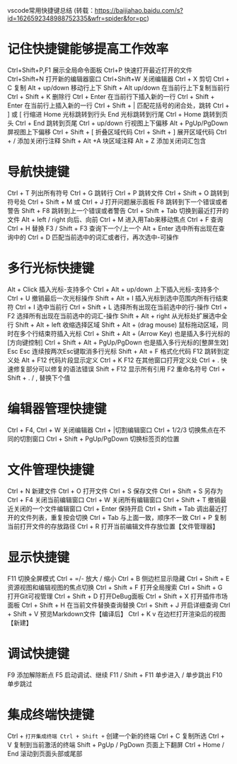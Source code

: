 vscode常用快捷键总结
(转载：https://baijiahao.baidu.com/s?id=1626592348988752335&wfr=spider&for=pc)

# 记住快捷键能够提高工作效率
Ctrl+Shift+P,F1 展示全局命令面板
Ctrl+P 快速打开最近打开的文件
Ctrl+Shift+N 打开新的编辑器窗口
Ctrl+Shift+W 关闭编辑器
Ctrl + X 剪切
Ctrl + C 复制
Alt + up/down 移动行上下
Shift + Alt up/down 在当前行上下复制当前行
Ctrl + Shift + K 删除行
Ctrl + Enter 在当前行下插入新的一行
Ctrl + Shift + Enter 在当前行上插入新的一行
Ctrl + Shift + | 匹配花括号的闭合处，跳转
Ctrl + ] 或 [ 行缩进
Home 光标跳转到行头
End 光标跳转到行尾
Ctrl + Home 跳转到页头
Ctrl + End 跳转到页尾
Ctrl + up/down 行视图上下偏移
Alt + PgUp/PgDown 屏视图上下偏移
Ctrl + Shift + [ 折叠区域代码
Ctrl + Shift + ] 展开区域代码
Ctrl + / 添加关闭行注释
Shift + Alt +A 块区域注释
Alt + Z 添加关闭词汇包含

# 导航快捷键
Ctrl + T 列出所有符号
Ctrl + G 跳转行
Ctrl + P 跳转文件
Ctrl + Shift + O 跳转到符号处
Ctrl + Shift + M 或 Ctrl + J 打开问题展示面板
F8 跳转到下一个错误或者警告
Shift + F8 跳转到上一个错误或者警告
Ctrl + Shift + Tab 切换到最近打开的文件
Alt + left / right 向后、向前
Ctrl + M 进入用Tab来移动焦点
Ctrl + F 查询
Ctrl + H 替换
F3 / Shift + F3 查询下一个/上一个
Alt + Enter 选中所有出现在查询中的
Ctrl + D 匹配当前选中的词汇或者行，再次选中-可操作

# 多行光标快捷键
Alt + Click 插入光标-支持多个
Ctrl + Alt + up/down 上下插入光标-支持多个
Ctrl + U 撤销最后一次光标操作
Shift + Alt + I 插入光标到选中范围内所有行结束符
Ctrl + I 选中当前行
Ctrl + Shift + L 选择所有出现在当前选中的行-操作
Ctrl + F2 选择所有出现在当前选中的词汇-操作
Shift + Alt + right 从光标处扩展选中全行
Shift + Alt + left 收缩选择区域
Shift + Alt + (drag mouse) 鼠标拖动区域，同时在多个行结束符插入光标
Ctrl + Shift + Alt + (Arrow Key) 也是插入多行光标的[方向键控制]
Ctrl + Shift + Alt + PgUp/PgDown 也是插入多行光标的[整屏生效]
Esc Esc 连续按两次Esc键取消多行光标
Shift + Alt + F 格式化代码
F12 跳转到定义处
Alt + F12 代码片段显示定义
Ctrl + K F12 在其他窗口打开定义处
Ctrl + . 快速修复部分可以修复的语法错误
Shift + F12 显示所有引用
F2 重命名符号
Ctrl + Shift + . / , 替换下个值

# 编辑器管理快捷键
Ctrl + F4, Ctrl + W 关闭编辑器
Ctrl + |切割编辑窗口
Ctrl + 1/2/3 切换焦点在不同的切割窗口
Ctrl + Shift + PgUp/PgDown 切换标签页的位置

# 文件管理快捷键
Ctrl + N 新建文件
Ctrl + O 打开文件
Ctrl + S 保存文件
Ctrl + Shift + S 另存为
Ctrl + F4 关闭当前编辑窗口
Ctrl + W 关闭所有编辑窗口
Ctrl + Shift + T 撤销最近关闭的一个文件编辑窗口
Ctrl + Enter 保持开启
Ctrl + Shift + Tab 调出最近打开的文件列表，重复按会切换
Ctrl + Tab 与上面一致，顺序不一致
Ctrl + P 复制当前打开文件的存放路径
Ctrl + R 打开当前编辑文件存放位置【文件管理器】

# 显示快捷键
F11 切换全屏模式
Ctrl + =/- 放大 / 缩小
Ctrl + B 侧边栏显示隐藏
Ctrl + Shift + E 资源视图和编辑视图的焦点切换
Ctrl + Shift + F 打开全局搜索
Ctrl + Shift + G 打开Git可视管理
Ctrl + Shift + D 打开DeBug面板
Ctrl + Shift + X 打开插件市场面板
Ctrl + Shift + H 在当前文件替换查询替换
Ctrl + Shift + J 开启详细查询
Ctrl + Shift + V 预览Markdown文件【编译后】
Ctrl + K v 在边栏打开渲染后的视图【新建】

# 调试快捷键
F9 添加解除断点
F5 启动调试、继续
F11 / Shift + F11 单步进入 / 单步跳出
F10 单步跳过

# 集成终端快捷键
Ctrl + ` 打开集成终端
Ctrl + Shift + ` 创建一个新的终端
Ctrl + C 复制所选
Ctrl + V 复制到当前激活的终端
Shift + PgUp / PgDown 页面上下翻屏
Ctrl + Home / End 滚动到页面头部或尾部